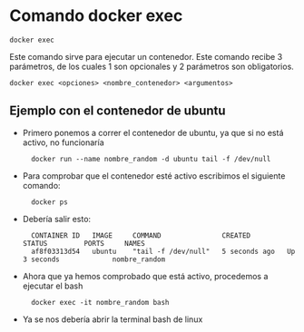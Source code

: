 # Comando docker exec

    docker exec

Este comando sirve para ejecutar un contenedor. Este comando recibe 3 parámetros, de los cuales 1 son opcionales y 2 parámetros son obligatorios.

    docker exec <opciones> <nombre_contenedor> <argumentos>

## Ejemplo con el contenedor de ubuntu

- Primero ponemos a correr el contenedor de ubuntu, ya que si no está activo, no funcionaría

        docker run --name nombre_random -d ubuntu tail -f /dev/null

- Para comprobar que el contenedor esté activo escribimos el siguiente comando:

        docker ps

- Debería salir esto:

        CONTAINER ID   IMAGE     COMMAND               CREATED         STATUS         PORTS     NAMES
        af8f03313d54   ubuntu    "tail -f /dev/null"   5 seconds ago   Up 3 seconds             nombre_random

- Ahora que ya hemos comprobado que está activo, procedemos a ejecutar el bash

        docker exec -it nombre_random bash

- Ya se nos debería abrir la terminal bash de linux
